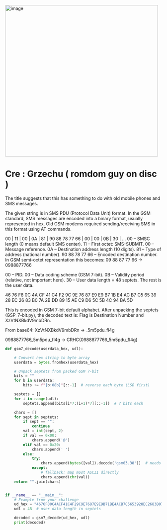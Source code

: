 <img width="491" height="487" alt="image" src="https://github.com/user-attachments/assets/a74bf1c5-7eb8-4c96-8003-29724c9d9cfe" />  

# Cre : Grzechu ( romdom guy on disc )

The title suggests that this has something to do with old mobile phones and SMS messages.

The given string is in SMS PDU (Protocol Data Unit) format.
In the GSM standard, SMS messages are encoded into a binary format, usually represented in hex. Old GSM modems required sending/receiving SMS in this format using AT commands.

00 | 11 | 00 | 0A | 81 | 90 88 78 77 66 | 00 | 00 | 0B | 30 | ...
00 – SMSC length (0 means default SMS center).
11 – First octet: SMS-SUBMIT.
00 – Message reference.
0A – Destination address length (10 digits).
81 – Type of address (national number).
90 88 78 77 66 – Encoded destination number. In GSM semi-octet representation this becomes: 09 88 87 77 66 → 0988877766

00 – PID.
00 – Data coding scheme (GSM 7-bit).
0B – Validity period (relative, not important here).
30 – User data length = 48 septets.
The rest is the user data.

46 76 F8 0C 4A CF 41 C4 F2 9C 9E 76 87 E9 E9 B7 1B E4 AC B7 C5 65 39 28 EC 26 83 B0 7A 2B DD 89 15 AE C9 D6 5C 5B 4C 94 BA 5D

This is encoded in GSM 7-bit default alphabet.
After unpacking the septets (GSP_7-bit.py), the decoded text is: Flag is Destination Number and XzVtNXBkdV9mbDRn.

From base64: XzVtNXBkdV9mbDRn  →  _5m5pdu_fl4g

0988877766_5m5pdu_fl4g -> CRHC{0988877766_5m5pdu_fl4g}

```python
def gsm7_decode(userdata_hex, udl):

    # Convert hex string to byte array
    userdata = bytes.fromhex(userdata_hex)

    # Unpack septets from packed GSM 7-bit
    bits = ""
    for b in userdata:
        bits += f"{b:08b}"[::-1]  # reverse each byte (LSB first)

    septets = []
    for i in range(udl):
        septets.append(bits[i*7:(i+1)*7][::-1])  # 7 bits each

    chars = []
    for sept in septets:
        if sept == "":
            continue
        val = int(sept, 2)
        if val == 0x00:
            chars.append('@')
        elif val == 0x20:
            chars.append(' ')
        else:
            try:
                chars.append(bytes([val]).decode('gsm03.38'))  # needs 'gsm03.38' codec (Python 3.11+)
            except:
                # fallback: map most ASCII directly
                chars.append(chr(val))
    return "".join(chars)


if __name__ == "__main__":
    # Example from your challenge
    ud_hex = "4676F80C4ACF41C4F29C9E7687E9E9B71BE4ACB7C5653928EC2683B07A2BDD8915AEC9D65C5B4C94BA5D"
    udl = 48  # user data length in septets

    decoded = gsm7_decode(ud_hex, udl)
    print(decoded)
```
